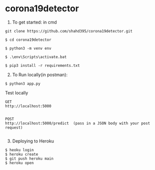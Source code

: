 # corona19detector
1. To get started: in cmd

```
git clone https://github.com/shahd395/corona19detector.git

$ cd corona19detector

$ python3 -m venv env

$ .\env\Scripts\activate.bat

$ pip3 install -r requirements.txt
```

2. To Run locally(in postman):

```
$ python3 app.py
```

 Test locally 

```
GET
http://localhost:5000


POST
http://localhost:5000/predict  (pass in a JSON body with your post request)


```

3. Deploying to Heroku

```
$ heoku login
$ heroku create
$ git push heroku main
$ heroku open
```

